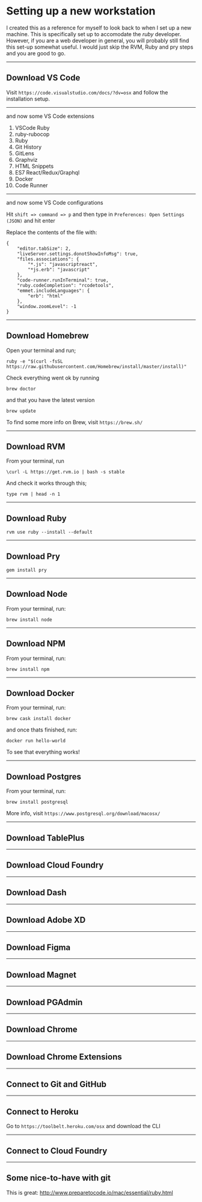 # Setting up a new workstation

I created this as a reference for myself to look back to when I set up a new machine. This is specifically set up to accomodate the *ruby* developer. However, if you are a web developer in general, you will probably still find this set-up somewhat useful. I would just skip the RVM, Ruby and pry steps and you are good to go. 

---

## Download VS Code

Visit `https://code.visualstudio.com/docs/?dv=osx` and follow the installation setup. 

---

and now some VS Code extensions

1. VSCode Ruby
2. ruby-rubocop
3. Ruby
4. Git History
5. GitLens
6. Graphviz
7. HTML Snippets
8. ES7 React/Redux/Graphql
9. Docker 
10. Code Runner

---

and now some VS Code configurations

Hit `shift => command => p` and then type in `Preferences: Open Settings (JSON)` and hit enter

Replace the contents of the file with: 

```
{
    "editor.tabSize": 2,
    "liveServer.settings.donotShowInfoMsg": true,
    "files.associations": {
        "*.js": "javascriptreact",
        "*js.erb": "javascript"
    },
    "code-runner.runInTerminal": true,
    "ruby.codeCompletion": "rcodetools",
    "emmet.includeLanguages": {
        "erb": "html"
    },
    "window.zoomLevel": -1
}
```

---

## Download Homebrew

Open your terminal and run; 

`ruby -e "$(curl -fsSL https://raw.githubusercontent.com/Homebrew/install/master/install)"`

Check everything went ok by running 

`brew doctor`

and that you have the latest version

`brew update`

To find some more info on Brew, visit `https://brew.sh/`

---

## Download RVM

From your terminal, run

`\curl -L https://get.rvm.io | bash -s stable`

And check it works through this; 

`type rvm | head -n 1`

---

## Download Ruby

`rvm use ruby --install --default`

---

## Download Pry

`gem install pry`

---

## Download Node

From your terminal, run: 

`brew install node`

---

## Download NPM

From your terminal, run: 

`brew install npm`

---

## Download Docker

From your terminal, run:

`brew cask install docker`

and once thats finished, run:

`docker run hello-world`

To see that everything works!

---

## Download Postgres

From your terminal, run: 

`brew install postgresql`

More info, visit `https://www.postgresql.org/download/macosx/`

---

## Download TablePlus


---

## Download Cloud Foundry



---

## Download Dash


---

## Download Adobe XD


---

## Download Figma


---

## Download Magnet


---

## Download PGAdmin


---

## Download Chrome


---

## Download Chrome Extensions


---

## Connect to Git and GitHub


---

## Connect to Heroku

Go to `https://toolbelt.heroku.com/osx` and download the CLI


---

## Connect to Cloud Foundry


---

## Some nice-to-have with git




This is great: http://www.preparetocode.io/mac/essential/ruby.html